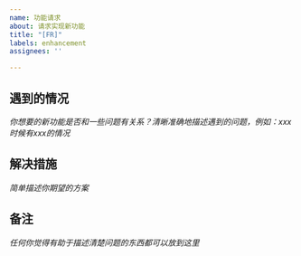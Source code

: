 ```yaml
---
name: 功能请求
about: 请求实现新功能
title: "[FR]"
labels: enhancement
assignees: ''

---
```


## 遇到的情况

*你想要的新功能是否和一些问题有关系？清晰准确地描述遇到的问题，例如：xxx时候有xxx的情况*

## 解决措施

*简单描述你期望的方案*

## 备注

*任何你觉得有助于描述清楚问题的东西都可以放到这里*
